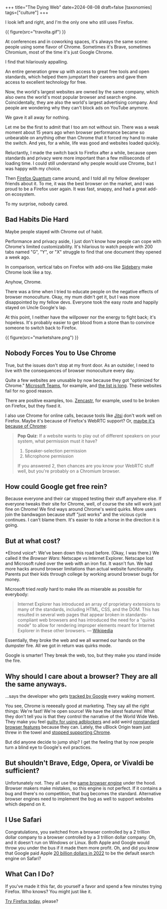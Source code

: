 +++
title="The Dying Web"
date=2024-08-08
draft=false
[taxonomies]
tags=["culture"]
+++

I look left and right, and I'm the only one who still uses Firefox.

{{ figure(src="travolta.gif") }}

At conferences and in coworking spaces, it's always the same scene: people using some flavor of Chrome.
Sometimes it's Brave, sometimes Chromium, most of the time it's just Google Chrome.

I find that hilariously appalling.

An entire generation grew up with access to great free tools and open standards, which helped them jumpstart their careers and 
gave them access to excellent technology for free.

Now, the world's largest websites are owned by the same company, which also owns the world's most popular browser and
search engine. Coincidentally, they are also the world's largest advertising company.
And people are wondering why they can't block ads on YouTube anymore.

We gave it all away for nothing.

Let me be the first to admit that I too am not without sin.
There was a weak moment about 15 years ago when browser performance became so unbearable on anything other than Chrome
that it forced my hand to make the switch.
And yes, for a while, life was good and websites loaded quickly.

Reluctantly, I made the switch back to Firefox after a while, because open standards and privacy were
more important than a few milliseconds of loading time.
I could still understand why people would use Chrome, but I was happy with my choice.

Then [Firefox Quantum](https://blog.mozilla.org/en/mozilla/introducing-firefox-quantum/) came around, and I 
told all my fellow developer friends about it.
To me, it was the best browser on the market, and I was proud to be a Firefox user again.
It was fast, snappy, and had a great add-on ecosystem.

To my surprise, nobody cared.

## Bad Habits Die Hard

Maybe people stayed with Chrome out of habit.

Performance and privacy aside, I just don't know how people can cope with Chrome's limited customizability.
It's hilarious to watch people with 200 tabs named "G", "Y", or "X" struggle to find that one document they opened a week ago.

In comparison, vertical tabs on Firefox with add-ons like [Sidebery](https://addons.mozilla.org/en-US/firefox/addon/sidebery/)
make Chrome look like a toy.

Anyhow, Chrome.

There was a time when I tried to educate people on the negative effects of browser monoculture.
Okay, my mum didn't get it, but I was more disappointed by my fellow devs.
Everyone took the easy route and happily stayed on Uncle Google's lap.

At this point, I neither have the willpower nor the energy to fight back;
it's hopeless. It's probably easier to get blood from a stone
than to convince someone to switch back to Firefox.

{{ figure(src="marketshare.png") }}

## Nobody Forces You to Use Chrome

True, but the issues don't stop at my front door.
As an outsider, I need to live with the consequences of browser monoculture every day.

Quite a few websites are unusable by now because they got "optimized for Chrome."
[Microsoft Teams](https://github.com/webcompat/web-bugs/issues/25070#issuecomment-460721700), for example,
and [the list is long](https://github.com/webcompat/web-bugs/issues?q=is%3Aopen+is%3Aissue+label%3Abrowser-firefox).
These websites fail for no good reason.

There are positive examples, too.
[Zencastr](https://zencastr.com/), for example, used to be broken on Firefox, but they fixed it. 

I also use Chrome for online calls, because tools like [Jitsi](https://meet.jit.si/) don't work well on Firefox.
Maybe it's because of Firefox's WebRTC support? Or, [maybe it's because of Chrome](https://blog.mozilla.org/webrtc/):

> **Pop Quiz**: If a website wants to play out of different speakers on your system, what permission must it have?
>
> 1. Speaker-selection permission
> 2. Microphone permission
>
> If you answered 2, then chances are you know your WebRTC stuff well, but you're probably on a Chromium browser.

## How could Google get free rein?

Because everyone and their car stopped testing their stuff anywhere else.
If everyone tweaks their site for Chrome, well, of course the site will work just fine on Chrome!
We find ways around Chrome's weird quirks.
More users join the bandwagon because stuff "just works" and the vicious cycle continues.
I can't blame them. 
It's easier to ride a horse in the direction it is going.

## But at what cost?

\*Elrond voice\*: We've been down this road before. (Okay, I was there.)
We called it the *Browser Wars*: Netscape vs Internet Explorer. Netscape lost and Microsoft ruled over the web with an iron fist. It wasn't fun.
We had more hacks around browser limitations than actual website functionality. Parents put their kids through college by working around browser bugs for money.

Microsoft tried *really* hard to make life as miserable as possible for everybody:

> Internet Explorer has introduced an array of proprietary extensions to many of the standards, including HTML, CSS, and the DOM. This has resulted in several web pages that appear broken in standards-compliant web browsers and has introduced the need for a "quirks mode" to allow for rendering improper elements meant for Internet Explorer in these other browsers. &mdash; [Wikipedia](https://en.wikipedia.org/wiki/Internet_Explorer)

Essentially, they broke the web and we all warmed our hands on the dumpster fire.
All we got in return was quirks mode.

Google is smarter! They break the web, too, but they make you stand inside the fire.

## Why should I care about a browser? They are all the same anyways.

...says the developer who gets [tracked by Google](https://www.forbes.com/sites/zakdoffman/2024/06/16/google-chrome-tracking-on-windows-android-iphone-for-200-more-days/) 
every waking moment.

You see, Chrome is reeeeally good at marketing.
They say all the right things: We're fast! We're open source! We have the latest features!
What they don't tell you is that they control the narrative of the World Wide Web.
They make you feel [guilty for using adblockers](https://www.reddit.com/r/browsers/comments/1810egw/google_chrome_will_limit_ad_blockers_starting/) and add weird 
[nonstandard browser features](https://v4.chriskrycho.com/2017/chrome-is-not-the-standard.html) because they can.
Lately, the uBlock Origin team just threw in the towel and [stopped supporting Chrome](https://www.theregister.com/2024/08/06/chrome_web_store_warns_end/).

But did anyone decide to jump ship?
I get the feeling that by now people turn a blind eye to Google's evil practices.

## But shouldn't Brave, Edge, Opera, or Vivaldi be sufficient?

Unfortunately not. They all use the [same browser engine](https://www.chromium.org/blink/) under the hood.
Browser makers make mistakes, so this engine is not perfect.
If it contains a bug and there's no competition, that bug becomes the standard.
Alternative browser engines need to implement the bug as well to support websites which depend on it.

## I Use Safari

Congratulations, you switched from a browser controlled by a 2 trillion dollar company to a browser controlled by a 3 trillion dollar company. Oh, and it doesn't run on Windows or Linux.
Both Apple and Google would throw you under the bus if it made them more profit.
Oh, and did you know that Google paid Apple [20 billion dollars in 2022](https://www.pymnts.com/antitrust/2024/google-ruling-may-blunt-apple-services-revenue-ecosystem-growth/) to be the default search engine on Safari?

## What Can I Do?

If you've made it this far, do yourself a favor and spend a few minutes trying Firefox.
Who knows? You might just like it.

[Try Firefox today,](https://www.mozilla.org/firefox) please?